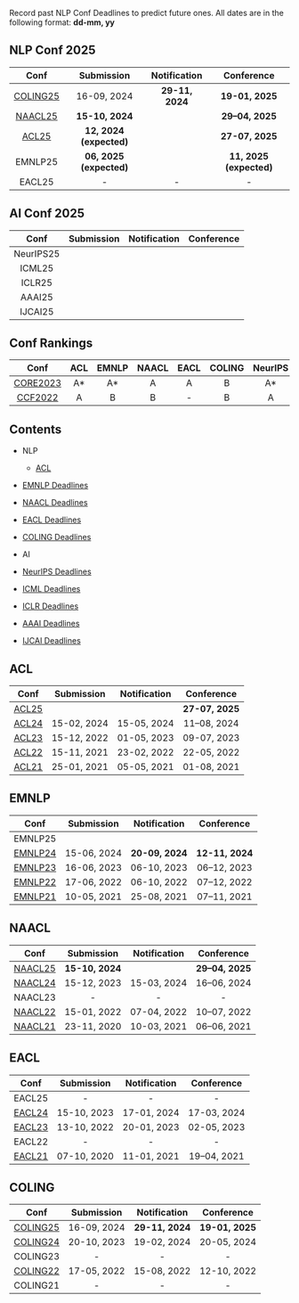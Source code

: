 Record past NLP Conf Deadlines to predict future ones.
All dates are in the following format: **dd-mm, yy**
## NLP Conf 2025
|  Conf  | Submission    |   Notification  |   Conference  |
| :---:  |    :----:     |     :---:       |     :---:     |
|[COLING25](https://coling2025.org/)|16-09, 2024|**29-11, 2024**|**19-01, 2025**|
|[NAACL25](https://2025.naacl.org/)  |**15-10, 2024**|                 |**29–04, 2025**|
|[ACL25](https://2025.aclweb.org/)  |**12, 2024 (expected)**|                 |**27-07, 2025**|
| EMNLP25  |**06, 2025 (expected)**|          |**11, 2025 (expected)**|
| EACL25  |     -       |       -       |      -       |

## AI Conf 2025
|  Conf  | Submission    |   Notification  |   Conference  |
| :---:  |    :----:     |     :---:       |     :---:     |
|NeurIPS25|               |                 |               |
|ICML25   |               |                 |               |
|ICLR25   |               |                 |               |
|AAAI25   |               |                 |               |
|IJCAI25  |               |                 |               |

## Conf Rankings
|  Conf  |   ACL   |   EMNLP  |   NAACL  | EACL | COLING |NeurIPS|ICML|ICLR|AAAI|IJCAI|
| :---:  | :----:  |   :---:  |  :---:   | :---:|  :---: |:---: |:---: |:---: |:---: |:---: |
| [CORE2023](https://portal.core.edu.au/conf-ranks/) | A* | A* | A | A | B |A*|A*|A*|A*|A*|
| [CCF2022](https://www.ccf.org.cn/)                 | A  | B  | B | - | B |A |A |- |A |A |

## Contents
- NLP
  - [ACL ](#acl)

- [EMNLP Deadlines](#emnlp)
- [NAACL Deadlines](#naacl)
- [EACL Deadlines](#eacl)
- [COLING Deadlines](#coling)
- AI
- [NeurIPS Deadlines](#neurips)
- [ICML Deadlines](#icml)
- [ICLR Deadlines](#iclr)
- [AAAI Deadlines](#aaai)
- [IJCAI Deadlines](#ijcai)


## ACL
|  Conf  | Submission    |   Notification  |   Conference  |
| :---:  |    :----:     |     :---:       |     :---:     |
|[ACL25](https://2025.aclweb.org/)  |               |                 |**27-07, 2025**|
|[ACL24](https://2024.aclweb.org/)|15-02, 2024|15-05, 2024|11–08, 2024|
|[ACL23](https://2023.aclweb.org/)|15-12, 2022|01-05, 2023|09-07, 2023|
|[ACL22](https://2022.aclweb.org/)|15-11, 2021|23-02, 2022|22-05, 2022|
|[ACL21](https://2021.aclweb.org/) |25-01, 2021|05-05, 2021|01-08, 2021|


## EMNLP
|  Conf  | Submission    |   Notification  |   Conference  |
| :---:  |    :----:     |     :---:       |     :---:     |
| EMNLP25 |               |                 |               |
|[EMNLP24](https://2024.emnlp.org/)|15-06, 2024|**20-09, 2024**|**12-11, 2024**|
|[EMNLP23](https://2023.emnlp.org/)|16-06, 2023|06-10, 2023|06–12, 2023|
|[EMNLP22](https://2022.emnlp.org/)|17-06, 2022|06-10, 2022|07–12, 2022|
|[EMNLP21](https://2021.emnlp.org/)|10-05, 2021|25-08, 2021|07–11, 2021|


## NAACL
|  Conf  | Submission    |   Notification  |   Conference  |
| :---:  |    :----:     |     :---:       |     :---:     |
|[NAACL25](https://2025.naacl.org/)  |**15-10, 2024**|                 |**29–04, 2025**|
|[NAACL24](https://2024.naacl.org/)  |15-12, 2023|15-03, 2024|16–06, 2024|
| NAACL23                            |       -       |        -        |       -       |
|[NAACL22](https://2022.naacl.org/)  |15-01, 2022|07-04, 2022|10–07, 2022|
|[NAACL21](https://2021.naacl.org/) |23-11, 2020|10-03, 2021|06–06, 2021|


## EACL
|  Conf  | Submission    |   Notification  |   Conference  |
| :---:  |    :----:     |     :---:       |     :---:     |
| EACL25 |      -        |       -         |       -       |
|[EACL24](https://2024.eacl.org/) |15-10, 2023|17-01, 2024|17-03, 2024|
|[EACL23](https://2023.eacl.org/) |13-10, 2022|20-01, 2023|02-05, 2023|
| EACL22                          |       -       |        -        |       -       |
|[EACL21](https://2021.eacl.org/) |07-10, 2020|11-01, 2021|19–04, 2021|


## COLING
|  Conf  | Submission    |   Notification  |   Conference  |
| :---:  |    :----:     |     :---:       |     :---:     |
|[COLING25](https://coling2025.org/)|16-09, 2024|**29-11, 2024**|**19-01, 2025**|
| [COLING24](https://lrec-coling-2024.org/) |20-10, 2023|19-02, 2024|20-05, 2024|
|  COLING23                           |       -       |        -        |       -       |
| [COLING22](https://coling2022.org/) |17-05, 2022|15-08, 2022|12-10, 2022|
| COLING21 |      -        |        -        |      -        |




<!--stackedit_data:
eyJoaXN0b3J5IjpbLTE4NDc5MjY4MDQsLTcyOTIyOTU3OCwxMT
EyNzQ4NTUzLC0zODkwODE2OTQsNDIzNTMwMjMwLDQyMzUzMDIz
MCwtMTcyMjY2OTc0NCwtMTYzMjM4ODc3NCwtNzAyNTU0NDg2LC
0xNTk2MzEyMzg1LDg1MDA2NTU5MiwtMjEyNzg2MjY0MiwtMjA3
MjU0NTI4NywtMTc3NDQ5MzI4NiwtMTU5NDE0MzIwNCwyMTI1OT
UwMzA4LC01NTMwNDY4ODIsLTEwNzAzOTI1MzAsMTk0MTgxMTA1
OCw3NTExMDIxNzFdfQ==
-->
<!--stackedit_data:
eyJoaXN0b3J5IjpbLTI2NDU3Njk4MywxOTAxMTA0NzM4LC0xNz
kyMzg4MDAzLDE0MDY2MzU1MzYsMTM4Mzc1MDIsLTc0Nzk1OTk1
MiwxNjc0NTIyMzE3LDIxMTM1MTgzMDQsLTUzMjc5MTUxMSwtMT
g3OTMzNjY1NSwtMjA2MzQzNDE1NiwtMzE1NzU4NDUwLDE3NDg2
NTI3MDIsLTc0MDgyNDYwNiwxNDAwNTY5MTYsLTU4MTk5ODY0MS
w5MDQ1NDQ3ODMsLTExMzYxNzY3NDIsLTE5MTg1OTU1MTIsLTE5
MzkwMTQyODNdfQ==
-->